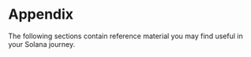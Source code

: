 # Appendix

The following sections contain reference material you may find useful in your
Solana journey.
